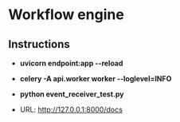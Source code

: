 # Workflow engine

## Instructions

* **uvicorn endpoint:app --reload**

* **celery -A api.worker worker --loglevel=INFO**

* **python event_receiver_test.py**

* URL: http://127.0.0.1:8000/docs